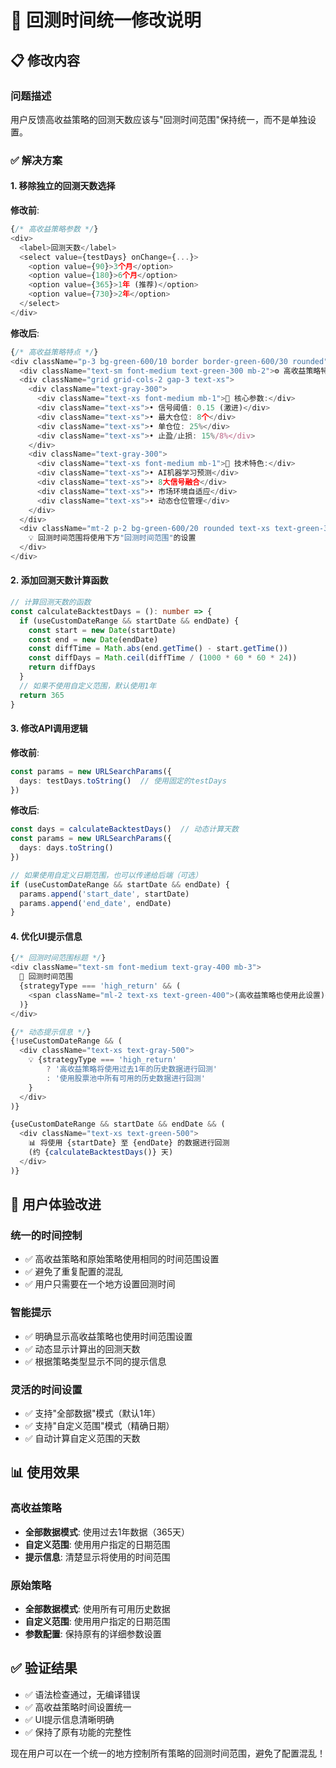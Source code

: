 # 🔧 回测时间统一修改说明

## 📋 修改内容

### 问题描述
用户反馈高收益策略的回测天数应该与"回测时间范围"保持统一，而不是单独设置。

### ✅ 解决方案

#### 1. 移除独立的回测天数选择
**修改前**:
```typescript
{/* 高收益策略参数 */}
<div>
  <label>回测天数</label>
  <select value={testDays} onChange={...}>
    <option value={90}>3个月</option>
    <option value={180}>6个月</option>
    <option value={365}>1年 (推荐)</option>
    <option value={730}>2年</option>
  </select>
</div>
```

**修改后**:
```typescript
{/* 高收益策略特点 */}
<div className="p-3 bg-green-600/10 border border-green-600/30 rounded">
  <div className="text-sm font-medium text-green-300 mb-2">⚙️ 高收益策略特点</div>
  <div className="grid grid-cols-2 gap-3 text-xs">
    <div className="text-gray-300">
      <div className="text-xs font-medium mb-1">🎯 核心参数:</div>
      <div className="text-xs">• 信号阈值: 0.15 (激进)</div>
      <div className="text-xs">• 最大仓位: 8个</div>
      <div className="text-xs">• 单仓位: 25%</div>
      <div className="text-xs">• 止盈/止损: 15%/8%</div>
    </div>
    <div className="text-gray-300">
      <div className="text-xs font-medium mb-1">🤖 技术特色:</div>
      <div className="text-xs">• AI机器学习预测</div>
      <div className="text-xs">• 8大信号融合</div>
      <div className="text-xs">• 市场环境自适应</div>
      <div className="text-xs">• 动态仓位管理</div>
    </div>
  </div>
  <div className="mt-2 p-2 bg-green-600/20 rounded text-xs text-green-300">
    💡 回测时间范围将使用下方"回测时间范围"的设置
  </div>
</div>
```

#### 2. 添加回测天数计算函数
```typescript
// 计算回测天数的函数
const calculateBacktestDays = (): number => {
  if (useCustomDateRange && startDate && endDate) {
    const start = new Date(startDate)
    const end = new Date(endDate)
    const diffTime = Math.abs(end.getTime() - start.getTime())
    const diffDays = Math.ceil(diffTime / (1000 * 60 * 60 * 24))
    return diffDays
  }
  // 如果不使用自定义范围，默认使用1年
  return 365
}
```

#### 3. 修改API调用逻辑
**修改前**:
```typescript
const params = new URLSearchParams({
  days: testDays.toString()  // 使用固定的testDays
})
```

**修改后**:
```typescript
const days = calculateBacktestDays()  // 动态计算天数
const params = new URLSearchParams({
  days: days.toString()
})

// 如果使用自定义日期范围，也可以传递给后端（可选）
if (useCustomDateRange && startDate && endDate) {
  params.append('start_date', startDate)
  params.append('end_date', endDate)
}
```

#### 4. 优化UI提示信息
```typescript
{/* 回测时间范围标题 */}
<div className="text-sm font-medium text-gray-400 mb-3">
  📅 回测时间范围
  {strategyType === 'high_return' && (
    <span className="ml-2 text-xs text-green-400">(高收益策略也使用此设置)</span>
  )}
</div>

{/* 动态提示信息 */}
{!useCustomDateRange && (
  <div className="text-xs text-gray-500">
    💡 {strategyType === 'high_return' 
        ? '高收益策略将使用过去1年的历史数据进行回测' 
        : '使用股票池中所有可用的历史数据进行回测'
    }
  </div>
)}

{useCustomDateRange && startDate && endDate && (
  <div className="text-xs text-green-500">
    📊 将使用 {startDate} 至 {endDate} 的数据进行回测 
    (约 {calculateBacktestDays()} 天)
  </div>
)}
```

## 🎯 用户体验改进

### 统一的时间控制
- ✅ 高收益策略和原始策略使用相同的时间范围设置
- ✅ 避免了重复配置的混乱
- ✅ 用户只需要在一个地方设置回测时间

### 智能提示
- ✅ 明确显示高收益策略也使用时间范围设置
- ✅ 动态显示计算出的回测天数
- ✅ 根据策略类型显示不同的提示信息

### 灵活的时间设置
- ✅ 支持"全部数据"模式（默认1年）
- ✅ 支持"自定义范围"模式（精确日期）
- ✅ 自动计算自定义范围的天数

## 📊 使用效果

### 高收益策略
- **全部数据模式**: 使用过去1年数据（365天）
- **自定义范围**: 使用用户指定的日期范围
- **提示信息**: 清楚显示将使用的时间范围

### 原始策略
- **全部数据模式**: 使用所有可用历史数据
- **自定义范围**: 使用用户指定的日期范围
- **参数配置**: 保持原有的详细参数设置

## ✅ 验证结果

- ✅ 语法检查通过，无编译错误
- ✅ 高收益策略时间设置统一
- ✅ UI提示信息清晰明确
- ✅ 保持了原有功能的完整性

现在用户可以在一个统一的地方控制所有策略的回测时间范围，避免了配置混乱！


